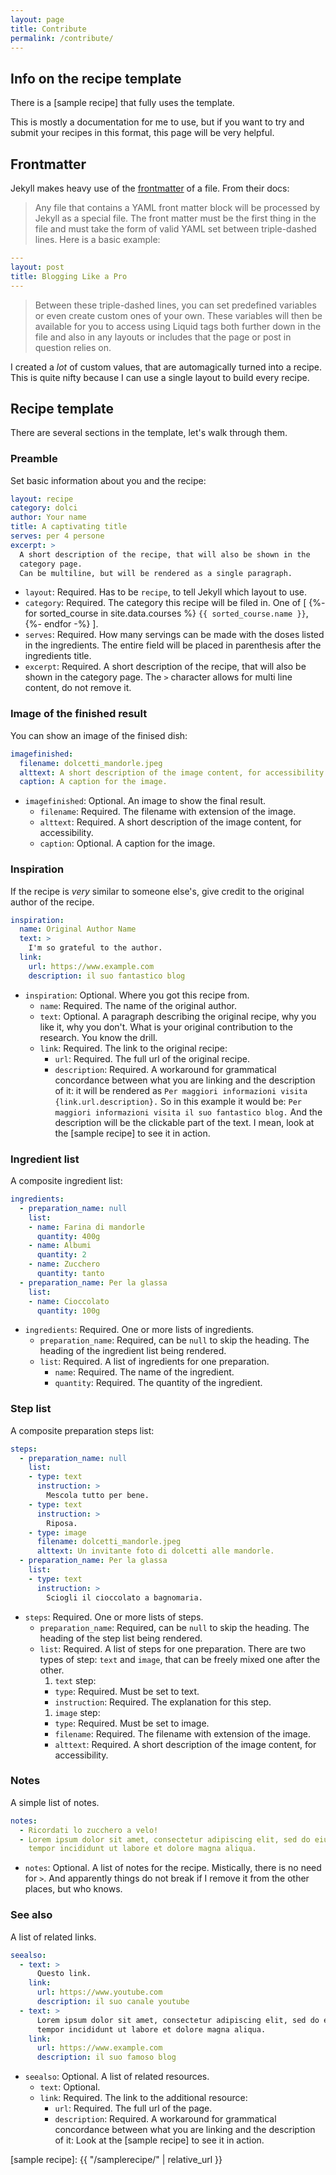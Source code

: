 ```yaml
---
layout: page
title: Contribute
permalink: /contribute/
---
```



## Info on the recipe template

There is a
[sample recipe]
that fully uses the template.

This is mostly a documentation for me to use,
but if you want to try and submit your recipes in this format,
this page will be very helpful.

## Frontmatter

Jekyll makes heavy use of the
[frontmatter](https://jekyllrb.com/docs/front-matter/)
of a file.
From their docs:

> Any file that contains a YAML front matter block will be processed by Jekyll
> as a special file. The front matter must be the first thing in the file and
> must take the form of valid YAML set between triple-dashed lines. Here is a
> basic example:

```yaml
---
layout: post
title: Blogging Like a Pro
---
```

> Between these triple-dashed lines, you can set predefined variables  or even
> create custom ones of your own. These variables will then be available for
> you to access using Liquid tags both further down in the file and also in any
> layouts or includes that the page or post in question relies on.

I created a *lot* of custom values, that are automagically turned into a recipe.
This is quite nifty because I can use a single layout to build every recipe.

<!-- #### YAML format primer -->
<!-- TODO -->

## Recipe template

There are several sections in the template, let's walk through them.

### Preamble

Set basic information about you and the recipe:

```yaml
layout: recipe
category: dolci
author: Your name
title: A captivating title
serves: per 4 persone
excerpt: >
  A short description of the recipe, that will also be shown in the
  category page.
  Can be multiline, but will be rendered as a single paragraph.
```

* `layout`:
  Required.
  Has to be `recipe`, to tell Jekyll which layout to use.
* `category`:
  Required.
  The category this recipe will be filed in.
  One of
  [
  {%- for sorted_course in site.data.courses %}
      `{{ sorted_course.name }}`,
  {%- endfor -%}
  ].
* `serves`:
  Required.
  How many servings can be made with the doses listed in the ingredients.
  The entire field will be placed in parenthesis after the ingredients title.
* `excerpt`:
  Required.
  A short description of the recipe, that will also be shown in the category page.
  The `>` character allows for multi line content, do not remove it.

### Image of the finished result

You can show an image of the finised dish:

```yaml
imagefinished:
  filename: dolcetti_mandorle.jpeg
  alttext: A short description of the image content, for accessibility.
  caption: A caption for the image.
```

* `imagefinished`:
  Optional.
  An image to show the final result.
  - `filename`:
    Required.
    The filename with extension of the image.
  - `alttext`:
    Required.
    A short description of the image content, for accessibility.
  - `caption`:
    Optional.
    A caption for the image.

### Inspiration

If the recipe is *very* similar to someone else's,
give credit to the original author of the recipe.

```yaml
inspiration:
  name: Original Author Name
  text: >
    I'm so grateful to the author.
  link:
    url: https://www.example.com
    description: il suo fantastico blog
```

* `inspiration`:
  Optional.
  Where you got this recipe from.
  <!-- If it's on the internet, it's free. -->
  <!-- I'm not a lawyer. -->
  - `name`:
    Required.
    The name of the original author.
  - `text`:
    Optional.
    A paragraph describing the original recipe, why you like it, why you don't.
    What is your original contribution to the research.
    You know the drill.
  - `link`:
    Required.
    The link to the original recipe:
      - `url`:
      Required.
      The full url of the original recipe.
      - `description`:
      Required.
      A workaround for grammatical concordance between what you are linking
      and the description of it:
      it will be rendered as
      `Per maggiori informazioni visita {link.url.description}.`
      So in this example it would be:
      `Per maggiori informazioni visita il suo fantastico blog.`
      And the description will be the clickable part of the text.
      I mean, look at the [sample recipe] to see it in action.

### Ingredient list

A composite ingredient list:

```yaml
ingredients:
  - preparation_name: null
    list:
    - name: Farina di mandorle
      quantity: 400g
    - name: Albumi
      quantity: 2
    - name: Zucchero
      quantity: tanto
  - preparation_name: Per la glassa
    list:
    - name: Cioccolato
      quantity: 100g
```

* `ingredients`:
  Required.
  One or more lists of ingredients.
  - `preparation_name`:
    Required, can be `null` to skip the heading.
    The heading of the ingredient list being rendered.
  - `list`:
    Required.
    A list of ingredients for one preparation.
      - `name`:
      Required.
      The name of the ingredient.
      - `quantity`:
      Required.
      The quantity of the ingredient.

### Step list

A composite preparation steps list:

```yaml
steps:
  - preparation_name: null
    list:
    - type: text
      instruction: >
        Mescola tutto per bene.
    - type: text
      instruction: >
        Riposa.
    - type: image
      filename: dolcetti_mandorle.jpeg
      alttext: Un invitante foto di dolcetti alle mandorle.
  - preparation_name: Per la glassa
    list:
    - type: text
      instruction: >
        Sciogli il cioccolato a bagnomaria.
```

* `steps`:
  Required.
  One or more lists of steps.
  - `preparation_name`:
    Required, can be `null` to skip the heading.
    The heading of the step list being rendered.
  - `list`:
    Required.
    A list of steps for one preparation.
    There are two types of step: `text` and `image`,
    that can be freely mixed one after the other.
    1. `text` step:
      - `type`:
      Required.
      Must be set to text.
      - `instruction`:
      Required.
      The explanation for this step.
    1. `image` step:
      - `type`:
      Required.
      Must be set to image.
      - `filename`:
        Required.
        The filename with extension of the image.
      - `alttext`:
        Required.
        A short description of the image content, for accessibility.

### Notes

A simple list of notes.

```yaml
notes:
  - Ricordati lo zucchero a velo!
  - Lorem ipsum dolor sit amet, consectetur adipiscing elit, sed do eiusmod
    tempor incididunt ut labore et dolore magna aliqua.
```

* `notes`:
  Optional.
  A  list of notes for the recipe.
  Mistically, there is no need for `>`. And apparently things do not break
  if I remove it from the other places, but who knows.

### See also

A list of related links.

```yaml
seealso:
  - text: >
      Questo link.
    link:
      url: https://www.youtube.com
      description: il suo canale youtube
  - text: >
      Lorem ipsum dolor sit amet, consectetur adipiscing elit, sed do eiusmod
      tempor incididunt ut labore et dolore magna aliqua.
    link:
      url: https://www.example.com
      description: il suo famoso blog
```

* `seealso`:
  Optional.
  A list of related resources.
  - `text`:
    Optional.
  - `link`:
    Required.
    The link to the additional resource:
      - `url`:
      Required.
      The full url of the page.
      - `description`:
      Required.
      A workaround for grammatical concordance between what you are linking
      and the description of it:
      Look at the [sample recipe] to see it in action.

<!-- Links -->
[sample recipe]: {{ "/samplerecipe/" | relative_url }}
